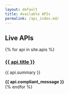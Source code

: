 ```yaml
---
layout: default
title: Available APIs
permalink: /api_index.md/
---
```


<div class="govuk-grid-row">
  <div class="govuk-grid-column-two-thirds">
    <h2 class="govuk-heading-l">Live APIs</h2>
  </div>
</div>
<div class="govuk-grid-row">
  <div class="govuk-grid-column-full">
    {% for api in site.apis %}
      <div class="govuk-grid-row">
        <div class="govuk-grid-column-two-thirds">
          <h3 class="govuk-heading-m">
            <a href="{{ api.url }}">{{ api.title }}</a>
          </h3>
          <p class="govuk-body">{{ api.summary }}</p>
        </div>
        <div class="govuk-grid-column-one-third align-right">
          <strong class="govuk-tag govuk-tag--{% if api.compliant %}positive{% else %}negative{% endif %}">{{ api.compliant_message }}</strong>
        </div>
      </div>
    {% endfor %}
  </div>
</div>
